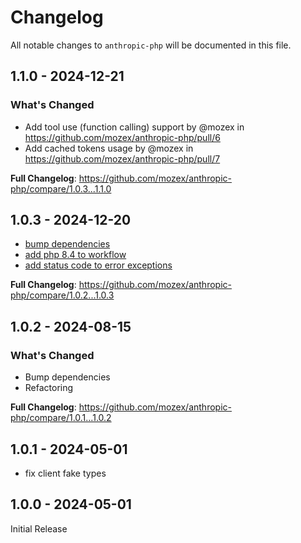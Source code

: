 # Changelog

All notable changes to `anthropic-php` will be documented in this file.

## 1.1.0 - 2024-12-21

### What's Changed

* Add tool use (function calling) support by @mozex in https://github.com/mozex/anthropic-php/pull/6
* Add cached tokens usage by @mozex in https://github.com/mozex/anthropic-php/pull/7

**Full Changelog**: https://github.com/mozex/anthropic-php/compare/1.0.3...1.1.0

## 1.0.3 - 2024-12-20

* [bump dependencies](https://github.com/mozex/anthropic-php/commit/85bbeea2894bcbb7a13497afa95c3a135a99b22b)
* [add php 8.4 to workflow](https://github.com/mozex/anthropic-php/commit/39b32f5967c9482f74f71b841c48579f70d78cb4)
* [add status code to error exceptions](https://github.com/mozex/anthropic-php/commit/144447b265f20dcffea3c6fc30ba733bcd4a989d)

**Full Changelog**: https://github.com/mozex/anthropic-php/compare/1.0.2...1.0.3

## 1.0.2 - 2024-08-15

### What's Changed

* Bump dependencies
* Refactoring

**Full Changelog**: https://github.com/mozex/anthropic-php/compare/1.0.1...1.0.2

## 1.0.1 - 2024-05-01

- fix client fake types

## 1.0.0 - 2024-05-01

Initial Release
